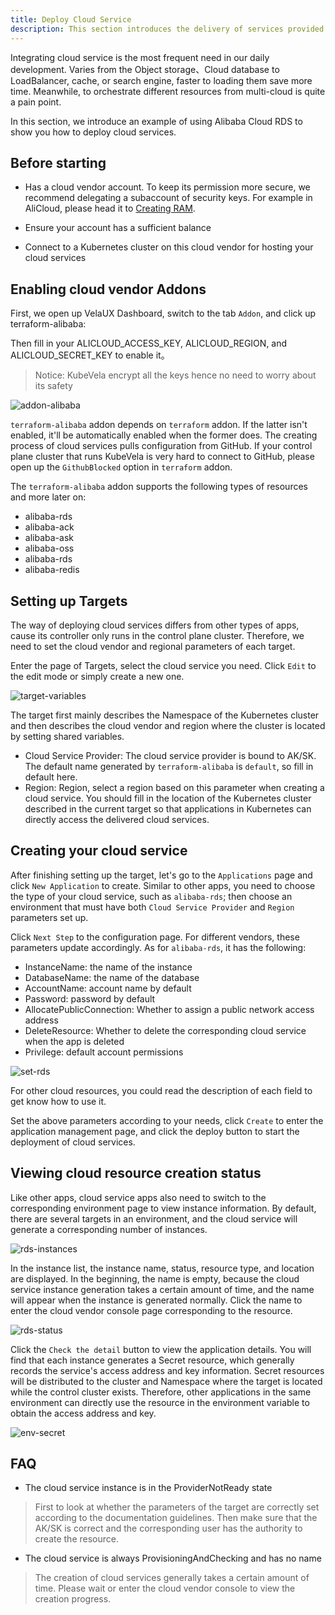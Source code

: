 ```yaml
---
title: Deploy Cloud Service
description: This section introduces the delivery of services provided by cloud vendors through KubeVela and orchestrating your services in the Kubernetes cluster.
---
```


Integrating cloud service is the most frequent need in our daily development. Varies from the Object storage、Cloud database to LoadBalancer, cache, or search engine, faster to loading them save more time. Meanwhile, to orchestrate different resources from multi-cloud is quite a pain point.

In this section, we introduce an example of using Alibaba Cloud RDS to show you how to deploy cloud services.

## Before starting

- Has a cloud vendor account. To keep its permission more secure, we recommend delegating a subaccount of security keys. For example in AliCloud, please head it to [Creating RAM](https://www.alibabacloud.com/help/en/doc-detail/28627.html).

- Ensure your account has a sufficient balance 

- Connect to a Kubernetes cluster on this cloud vendor for hosting your cloud services

## Enabling cloud vendor Addons

First, we open up VelaUX Dashboard, switch to the tab `Addon`, and click up terraform-alibaba:

Then fill in your ALICLOUD_ACCESS_KEY, ALICLOUD_REGION, and ALICLOUD_SECRET_KEY to enable it。


> Notice: KubeVela encrypt all the keys hence no need to worry about its safety

![addon-alibaba](../resources/addon-alibaba.jpg)

`terraform-alibaba` addon depends on `terraform` addon. If the latter isn't enabled, it'll be automatically enabled when the former does. The creating process of cloud services pulls configuration from GitHub. If your control plane cluster that runs KubeVela is very hard to connect to GitHub, please open up the  `GithubBlocked` option in `terraform` addon.

The `terraform-alibaba` addon supports the following types of resources and more later on:

- alibaba-rds
- alibaba-ack
- alibaba-ask
- alibaba-oss
- alibaba-rds
- alibaba-redis

## Setting up Targets

The way of deploying cloud services differs from other types of apps, cause its controller only runs in the control plane cluster. Therefore, we need to set the cloud vendor and regional parameters of each target.

Enter the page of Targets, select the cloud service you need. Click `Edit` to the edit mode or simply create a new one.

![target-variables](../resources/target-variables.jpg)

The target first mainly describes the Namespace of the Kubernetes cluster and then describes the cloud vendor and region where the cluster is located by setting shared variables.

- Cloud Service Provider: The cloud service provider is bound to AK/SK. The default name generated by `terraform-alibaba` is `default`, so fill in default here.
- Region: Region, select a region based on this parameter when creating a cloud service. You should fill in the location of the Kubernetes cluster described in the current target so that applications in Kubernetes can directly access the delivered cloud services.

## Creating your cloud service

After finishing setting up the target, let's go to the `Applications` page and click  `New Application` to create. Similar to other apps, you need to choose the type of your cloud service, such as `alibaba-rds`; then choose an environment that must have both `Cloud Service Provider` and `Region` parameters set up.

Click `Next Step` to the configuration page. For different vendors, these parameters update accordingly. As for `alibaba-rds`, it has the following:

- InstanceName: the name of the instance
- DatabaseName: the name of the database
- AccountName: account name by default
- Password: password by default
- AllocatePublicConnection: Whether to assign a public network access address
- DeleteResource: Whether to delete the corresponding cloud service when the app is deleted
- Privilege: default account permissions

![set-rds](../resources/set-rds.jpg)

For other cloud resources, you could read the description of each field to get know how to use it. 

Set the above parameters according to your needs, click `Create` to enter the application management page, and click the deploy button to start the deployment of cloud services.

## Viewing cloud resource creation status

Like other apps, cloud service apps also need to switch to the corresponding environment page to view instance information. By default, there are several targets in an environment, and the cloud service will generate a corresponding number of instances.

![rds-instances](../resources/rds-instances.jpg)

In the instance list, the instance name, status, resource type, and location are displayed. In the beginning, the name is empty, because the cloud service instance generation takes a certain amount of time, and the name will appear when the instance is generated normally. Click the name to enter the cloud vendor console page corresponding to the resource.

![rds-status](../resources/rds-status.jpg)

Click the `Check the detail` button to view the application details. You will find that each instance generates a Secret resource, which generally records the service's access address and key information. Secret resources will be distributed to the cluster and Namespace where the target is located while the control cluster exists. Therefore, other applications in the same environment can directly use the resource in the environment variable to obtain the access address and key.

![env-secret](../resources/env-secret.jpg)

## FAQ

- The cloud service instance is in the ProviderNotReady state

> First to look at whether the parameters of the target are correctly set according to the documentation guidelines. Then make sure that the AK/SK is correct and the corresponding user has the authority to create the resource.

- The cloud service is always ProvisioningAndChecking and has no name

> The creation of cloud services generally takes a certain amount of time. Please wait or enter the cloud vendor console to view the creation progress.